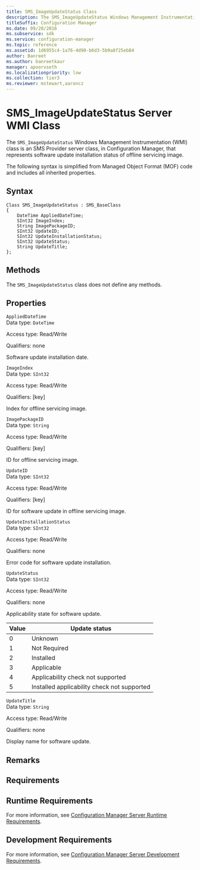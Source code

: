 ```yaml
---
title: SMS_ImageUpdateStatus Class
description: The SMS_ImageUpdateStatus Windows Management Instrumentation (WMI) class is an SMS Provider server class, in Configuration Manager, that represents software update installation status of offline servicing image.
titleSuffix: Configuration Manager
ms.date: 09/20/2016
ms.subservice: sdk
ms.service: configuration-manager
ms.topic: reference
ms.assetid: 1d6955c4-1a76-4d90-b6d3-5b9a8f25eb84
author: Banreet
ms.author: banreetkaur
manager: apoorvseth
ms.localizationpriority: low
ms.collection: tier3
ms.reviewer: mstewart,aaroncz 
---
```

# SMS_ImageUpdateStatus Server WMI Class
The `SMS_ImageUpdateStatus` Windows Management Instrumentation (WMI) class is an SMS Provider server class, in Configuration Manager, that represents software update installation status of offline servicing image.  

 The following syntax is simplified from Managed Object Format (MOF) code and includes all inherited properties.  

## Syntax  

```  
Class SMS_ImageUpdateStatus : SMS_BaseClass  
{  
    DateTime AppliedDateTime;  
    SInt32 ImageIndex;  
    String ImagePackageID;  
    SInt32 UpdateID;  
    SInt32 UpdateInstallationStatus;  
    SInt32 UpdateStatus;  
    String UpdateTitle;  
};  
```  

## Methods  
 The `SMS_ImageUpdateStatus` class does not define any methods.  

## Properties  
 `AppliedDateTime`  
 Data type: `DateTime`  

 Access type: Read/Write  

 Qualifiers: none  

 Software update installation date.  

 `ImageIndex`  
 Data type: `SInt32`  

 Access type: Read/Write  

 Qualifiers: [key]  

 Index for offline servicing image.  

 `ImagePackageID`  
 Data type: `String`  

 Access type: Read/Write  

 Qualifiers: [key]  

 ID for offline servicing image.  

 `UpdateID`  
 Data type: `SInt32`  

 Access type: Read/Write  

 Qualifiers: [key]  

 ID for software update in offline servicing image.  

 `UpdateInstallationStatus`  
 Data type: `SInt32`  

 Access type: Read/Write  

 Qualifiers: none  

 Error code for software update installation.  

 `UpdateStatus`  
 Data type: `SInt32`  

 Access type: Read/Write  

 Qualifiers: none  

 Applicability state for software update.  

| Value | Update status |  
| ----- | ------------- |  
|0|Unknown|  
|1|Not Required|  
|2|Installed|  
|3|Applicable|  
|4|Applicability check not supported|  
|5|Installed applicability check not supported|  

 `UpdateTitle`  
 Data type: `String`  

 Access type: Read/Write  

 Qualifiers: none  

 Display name for software update.  

## Remarks  

## Requirements  

## Runtime Requirements  
 For more information, see [Configuration Manager Server Runtime Requirements](../../../develop/core/reqs/server-runtime-requirements.md).  

## Development Requirements  
 For more information, see [Configuration Manager Server Development Requirements](../../../develop/core/reqs/server-development-requirements.md).
